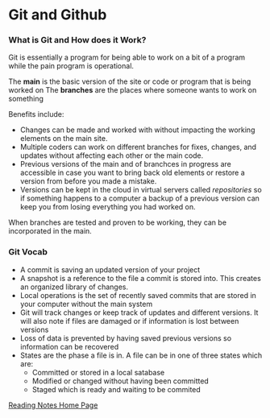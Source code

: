 # Git and Github

### What is Git and How does it Work?

Git is essentially a program for being able to work on a bit of a program while the pain program is operational.

The **main** is the basic version of the site or code or program that is being worked on
The **branches** are the places where someone wants to work on something

Benefits include:
- Changes can be made and worked with without impacting the working elements on the main site.
- Multiple coders can work on different branches for fixes, changes, and updates without affecting each other or the main code.
- Previous versions of the main and of branchces in progress are accessible in case you want to bring back old elements or restore a version from before you made a mistake.
- Versions can be kept in the cloud in virtual servers called *repositories* so if something happens to a computer a backup of a previous version can keep you from losing everything you had worked on.

When branches are tested and proven to be working, they can be incorporated in the main.


### Git Vocab
- A commit is saving an updated version of your project
- A snapshot is a reference to the file a commit is stored into. This creates an organized library of changes.
- Local operations is the set of recently saved commits that are stored in your computer without the main system
- Git will track changes or keep track of updates and different versions. It will also note if files are damaged or if information is lost between versions
- Loss of data is prevented by having saved previous versions so information can be recovered
- States are the phase a file is in. A file can be in one of three states which are:
  - Committed or stored in a local satabase
  - Modified or changed without having been committed
  - Staged which is ready and waiting to be commited





[Reading Notes Home Page](README.md)
